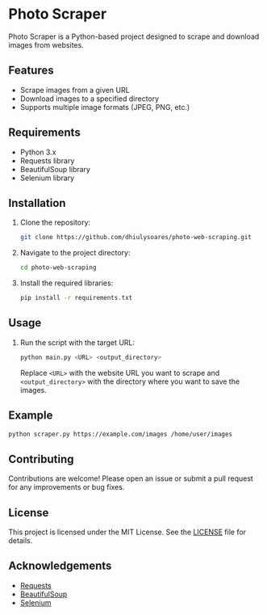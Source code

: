# Photo Scraper

Photo Scraper is a Python-based project designed to scrape and download images from websites.

## Features

- Scrape images from a given URL
- Download images to a specified directory
- Supports multiple image formats (JPEG, PNG, etc.)

## Requirements

- Python 3.x
- Requests library
- BeautifulSoup library
- Selenium library

## Installation

1. Clone the repository:
    ```bash
    git clone https://github.com/dhiulysoares/photo-web-scraping.git
    ```
2. Navigate to the project directory:
    ```bash
    cd photo-web-scraping
    ```
3. Install the required libraries:
    ```bash
    pip install -r requirements.txt
    ```

## Usage

1. Run the script with the target URL:
    ```bash
    python main.py <URL> <output_directory>
    ```
    Replace `<URL>` with the website URL you want to scrape and `<output_directory>` with the directory where you want to save the images.

## Example

```bash
python scraper.py https://example.com/images /home/user/images
```

## Contributing

Contributions are welcome! Please open an issue or submit a pull request for any improvements or bug fixes.

## License

This project is licensed under the MIT License. See the [LICENSE](LICENSE) file for details.

## Acknowledgements

- [Requests](https://docs.python-requests.org/en/latest/)
- [BeautifulSoup](https://www.crummy.com/software/BeautifulSoup/)
- [Selenium](https://www.selenium.dev/documentation/en/)
